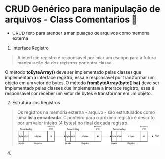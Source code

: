 # CRUD Genérico para manipulação de arquivos - Class Comentarios :rocket:

- CRUD feito para atender a manipulação de arquivos como memória externa

1. Interface Registro
  > A interface registro é responsável por criar um escopo
  > para a futura manipulação de dos registros por outra classe.
  
  O método **toByteArray()** deve ser implementado pelas classes que implementam a interface registro,
  essa é responsável por transformar um objeto em um vetor de bytes.
  O método **fromByteArray(byte[] ba)** deve ser implementado pelas classes que implementam a interace registro,
  essa é responsável por receber um vetor de bytes e transformar em um objeto.  
  
2. Estrutura dos Registros
  > Os registros na memória externa - arquivo - são estruturados como uma **lista encadeada**.
  > O ponteiro para o próximo registro é descrito por um valor inteiro (4 bytes) no final de cada registro.
  ![Estrutura de um Registro](EstruturaReg.png)

4. 
